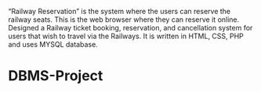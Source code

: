 “Railway Reservation” is the system where the users can reserve the railway seats. This is the web browser where they can reserve it online. Designed a Railway ticket booking, reservation, and cancellation system for users that wish to travel via the Railways. It is written in HTML, CSS, PHP and uses MYSQL database.
# DBMS-Project

